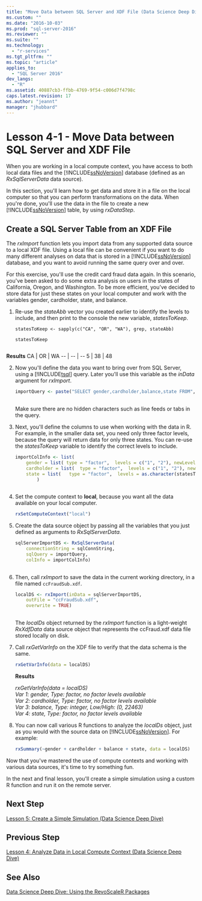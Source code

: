 ```yaml
---
title: "Move Data between SQL Server and XDF File (Data Science Deep Dive) | Microsoft Docs"
ms.custom: ""
ms.date: "2016-10-03"
ms.prod: "sql-server-2016"
ms.reviewer: ""
ms.suite: ""
ms.technology: 
  - "r-services"
ms.tgt_pltfrm: ""
ms.topic: "article"
applies_to: 
  - "SQL Server 2016"
dev_langs: 
  - "R"
ms.assetid: 40887cb3-ffbb-4769-9f54-c006d7f4798c
caps.latest.revision: 17
ms.author: "jeannt"
manager: "jhubbard"
---
```

# Lesson 4-1 - Move Data between SQL Server and XDF File
When you are working in a local compute context, you have access to both local data files and the [!INCLUDE[ssNoVersion](../../../a9notintoc/includes/ssnoversion-md.md)] database (defined as an *RxSqlServerData* data source).  
  
In this section, you'll learn how to get data and store it in a file on the local computer so that you can perform transformations on the data. When you're done, you'll use the data in the file to create a new [!INCLUDE[ssNoVersion](../../../a9notintoc/includes/ssnoversion-md.md)] table, by using *rxDataStep*.  
  
## Create a SQL Server Table from an XDF File  

The *rxImport* function lets you import data from any supported data source to a local XDF file. Using a local file can be convenient if you want to do many different analyses on data that is stored in a [!INCLUDE[ssNoVersion](../../../a9notintoc/includes/ssnoversion-md.md)] database, and you want to avoid running the same query over and over.  
  
For this exercise, you'll use the credit card fraud data again. In this scenario, you've been asked to do some extra analysis on users in the states of California, Oregon, and Washington. To be more efficient, you've decided to store data for just these states on your local computer and work with the variables gender, cardholder, state, and balance.  
  
1.  Re-use the *stateAbb* vector you created earlier to identify the levels to include, and then print to the console the new variable, *statesToKeep*.  
  
    ```  
    statesToKeep <- sapply(c("CA", "OR", "WA"), grep, stateAbb)   
  
    statesToKeep  
  
    ```  
 **Results**
CA |  OR  | WA 
-- | -- | --
 5 |  38  | 48 
  
2.  Now you'll define the data you want to bring over from SQL Server, using a [!INCLUDE[tsql](../../../a9notintoc/includes/tsql-md.md)] query.  Later you'll use this variable as the *inData* argument for *rxImport*.  
  
    ```R  
    importQuery <- paste("SELECT gender,cardholder,balance,state FROM",  sqlFraudTable,  "WHERE (state = 5 OR state = 38 OR state = 48)")  
  
    ```  
  
    Make sure there are no hidden characters such as line feeds or tabs in the query.  
  
3.  Next, you'll define the columns to use when working with the data in R.  
  For example, in the smaller data set, you need only three factor levels, because the query will return data for only three states.  You can re-use the *statesToKeep* variable to identify the correct levels to include.  
  
    ```R  
    importColInfo <- list(   
        gender = list( type = "factor",  levels = c("1", "2"), newLevels = c("Male", "Female")),       
        cardholder = list(  type = "factor",  levels = c("1", "2"), newLevels = c("Principal", "Secondary")),     
        state = list(   type = "factor",  levels = as.character(statesToKeep), newLevels = names(statesToKeep))   
            )  
  
    ```  
  
4.  Set  the compute context to **local**, because you want all the data available on your local computer.  
  
    ```R  
    rxSetComputeContext("local")   
    ```  
  
5.  Create the data source object by passing all the variables that you just defined as arguments to *RxSqlServerData*.  
  
    ```R  
    sqlServerImportDS <- RxSqlServerData(  
        connectionString = sqlConnString,   
        sqlQuery = importQuery,   
        colInfo = importColInfo)  
  
    ```  
  
6.  Then, call *rxImport* to save the data in the current working directory, in a file named `ccFraudSub.xdf`.  
  
    ```R  
    localDS <- rxImport(inData = sqlServerImportDS,   
        outFile = "ccFraudSub.xdf",    
        overwrite = TRUE)  
  
    ```  
  
    The *localDs* object returned by the *rxImport* function is a light-weight *RxXdfData* data source object that represents the ccFraud.xdf data file stored locally on disk.  
  
7.  Call *rxGetVarInfo* on the XDF file to verify that the data schema is the same.  
  
    ```R  
    rxGetVarInfo(data = localDS)   
    ```  
    **Results**
    
    *rxGetVarInfo(data = localDS)*    
    *Var 1: gender, Type: factor, no factor levels available*    
    *Var 2: cardholder, Type: factor, no factor levels available*    
    *Var 3: balance, Type: integer, Low/High: (0, 22463)*    
    *Var 4: state, Type: factor, no factor levels available*
  
8.  You can now call various R functions to analyze the *localDs* object, just as you would with the source data on [!INCLUDE[ssNoVersion](../../../a9notintoc/includes/ssnoversion-md.md)]. For example:  
  
    ```R  
    rxSummary(~gender + cardholder + balance + state, data = localDS)    
    ```  
  
Now that you've mastered the use of compute contexts and working with various data sources, it's time to try something fun.  
  
In the next and final lesson, you'll create a simple simulation using a custom R function and run it on the remote server.  
  
## Next Step  
[Lesson 5: Create a Simple Simulation &#40;Data Science Deep Dive&#41;](../../../advanced-analytics/r-services/tutorials/lesson-5-create-a-simple-simulation-data-science-deep-dive.md)  
  
## Previous Step  
[Lesson 4: Analyze Data in Local Compute Context &#40;Data Science Deep Dive&#41;](../../../advanced-analytics/r-services/tutorials/lesson-4-analyze-data-in-local-compute-context-data-science-deep-dive.md)  
  
## See Also  
[Data Science Deep Dive: Using the RevoScaleR Packages](../../../advanced-analytics/r-services/tutorials/data-science-deep-dive-using-the-revoscaler-packages.md)  
  
  
  
